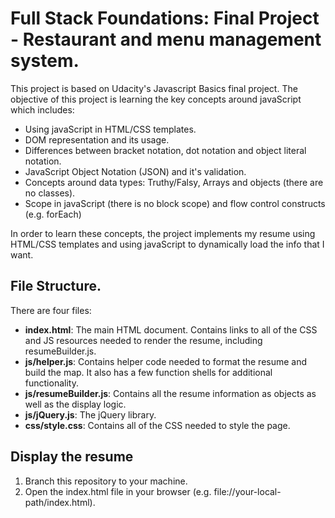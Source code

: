 # Full Stack Foundations: Final Project - Restaurant and menu management system.

This project is based on Udacity's Javascript Basics final project. The objective
of this project is learning the key concepts around javaScript which includes:

* Using javaScript in HTML/CSS templates.
* DOM representation and its usage.
* Differences between bracket notation, dot notation and object literal notation.
* JavaScript Object Notation (JSON) and it's validation.
* Concepts around data types: Truthy/Falsy, Arrays and objects (there are no classes).
* Scope in javaScript (there is no block scope) and flow control constructs (e.g. forEach)

In order to learn these concepts, the project implements my resume using HTML/CSS templates and using javaScript to dynamically load the info that I want.

## File Structure.

There are four files:

* **index.html**: The main HTML document. Contains links to all of the CSS and JS resources needed to render the resume, including resumeBuilder.js.
* **js/helper.js**: Contains helper code needed to format the resume and build the map. It also has a few function shells for additional functionality.
* **js/resumeBuilder.js**: Contains all the resume information as objects as well as the display logic.
* **js/jQuery.js**: The jQuery library.
* **css/style.css**: Contains all of the CSS needed to style the page.

## Display the resume

1. Branch this repository to your machine.
2. Open the index.html file in your browser (e.g. file://your-local-path/index.html).
